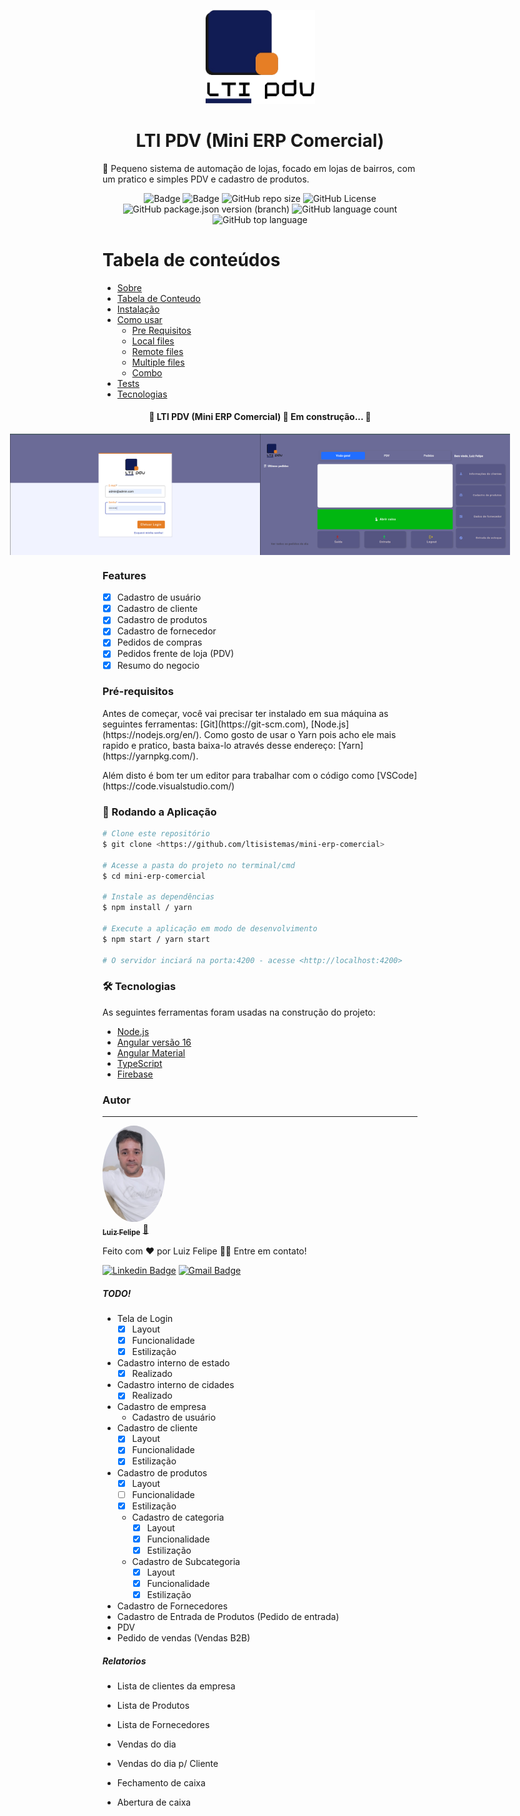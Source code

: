 <p align="center">
  <a href="https://unform.dev">
    <img src="src/assets/img/logomarca.png" height="150" width="175" alt="Unform" />
  </a>
</p>
<h1 align="center">LTI PDV (Mini ERP Comercial)</h1>
<p>🚀 Pequeno sistema de automação de lojas, focado em lojas de bairros, com um pratico e simples PDV e cadastro de produtos.</p>

<div align="center">

![Badge](https://img.shields.io/badge/LtiPDV-V1.0-%237159c1?style=for-the-badge&logo=ghost) ![Badge](https://img.shields.io/badge/Angular-V16-%237159c1?style=for-the-badge&logo=angular) ![GitHub repo size](https://img.shields.io/github/repo-size/ltisistemas/mini-erp-comercial) ![GitHub License](https://img.shields.io/github/license/ltisistemas/mini-erp-comercial) ![GitHub package.json version (branch)](https://img.shields.io/github/package-json/v/ltisistemas/mini-erp-comercial/main) ![GitHub language count](https://img.shields.io/github/languages/count/ltisistemas/mini-erp-comercial) ![GitHub top language](https://img.shields.io/github/languages/top/ltisistemas/mini-erp-comercial)

</div>

# Tabela de conteúdos

<!--ts-->

- [Sobre](#Sobre)
- [Tabela de Conteudo](#tabela-de-conteudo)
- [Instalação](#instalacao)
- [Como usar](#como-usar)
  - [Pre Requisitos](#pre-requisitos)
  - [Local files](#local-files)
  - [Remote files](#remote-files)
  - [Multiple files](#multiple-files)
  - [Combo](#combo)
- [Tests](#testes)
- [Tecnologias](#tecnologias)
<!--te-->

<h4 align="center"> 
	🚧  LTI PDV (Mini ERP Comercial) 🚀 Em construção...  🚧
</h4>

<div align="center" style="display: flex; align-items: flex-start; justify-content: center;">

<img alt="LTI PDV - Tela de Login" title="#LTI PDV - Tela de Login" src="screenshots/tela_login_lti_pdv.png" width="400px">

<img alt="LTI PDV - Tela Principal" title="#LTI PDV - Tela Principal" src="screenshots/tela_principal_lti_pdv.png" width="400px">

</div>

### Features

- [x] Cadastro de usuário
- [x] Cadastro de cliente
- [x] Cadastro de produtos
- [x] Cadastro de fornecedor
- [x] Pedidos de compras
- [x] Pedidos frente de loja (PDV)
- [x] Resumo do negocio

### Pré-requisitos

<p>Antes de começar, você vai precisar ter instalado em sua máquina as seguintes ferramentas:
[Git](https://git-scm.com), [Node.js](https://nodejs.org/en/). Como gosto de usar o Yarn pois acho ele mais rapido e pratico, basta baixa-lo através desse endereço: [Yarn](https://yarnpkg.com/).</p>

<p>Além disto é bom ter um editor para trabalhar com o código como [VSCode](https://code.visualstudio.com/)</p>

### 🎲 Rodando a Aplicação

```bash
# Clone este repositório
$ git clone <https://github.com/ltisistemas/mini-erp-comercial>

# Acesse a pasta do projeto no terminal/cmd
$ cd mini-erp-comercial

# Instale as dependências
$ npm install / yarn

# Execute a aplicação em modo de desenvolvimento
$ npm start / yarn start

# O servidor inciará na porta:4200 - acesse <http://localhost:4200>
```

### 🛠 Tecnologias

As seguintes ferramentas foram usadas na construção do projeto:

- [Node.js](https://nodejs.org/en/)
- [Angular versão 16](https://angular.io/)
- [Angular Material](https://material.angular.io/)
- [TypeScript](https://www.typescriptlang.org/)
- [Firebase](https://firebase.google.com/?hl=pt-br)

### Autor

---

<a href="https://w.app/LTISistemas">
 <img style="border-radius: 50%;" src="screenshots/avatar_felipe.jpeg" width="100px;" alt=""/>
 <br />
 <sub><b>Luiz Felipe</b></sub></a> <a href="https://w.app/LTISistemas" title="LTI Sistemas">🚀</a>

Feito com ❤️ por Luiz Felipe 👋🏽 Entre em contato!

[![Linkedin Badge](https://img.shields.io/badge/-Felipe-blue?style=flat-square&logo=Linkedin&logoColor=white&link=https://www.linkedin.com/in/luiz-felipe-marinho-dantas-bb37674b/)](https://www.linkedin.com/in/luiz-felipe-marinho-dantas-bb37674b/)
[![Gmail Badge](https://img.shields.io/badge/-tgmarinho@gmail.com-c14438?style=flat-square&logo=Gmail&logoColor=white&link=mailto:tgmarinho@gmail.com)](mailto:luizltisistemas@gmail.com)

##### TODO!

- Tela de Login
  - [x] Layout
  - [x] Funcionalidade
  - [x] Estilização
- Cadastro interno de estado
  - [x] Realizado
- Cadastro interno de cidades
  - [x] Realizado
- Cadastro de empresa
  - Cadastro de usuário
- Cadastro de cliente
  - [x] Layout
  - [x] Funcionalidade
  - [x] Estilização
- Cadastro de produtos
  - [x] Layout
  - [ ] Funcionalidade
  - [x] Estilização
  - Cadastro de categoria
    - [x] Layout
    - [x] Funcionalidade
    - [x] Estilização
  - Cadastro de Subcategoria
    - [x] Layout
    - [x] Funcionalidade
    - [x] Estilização
- Cadastro de Fornecedores
- Cadastro de Entrada de Produtos (Pedido de entrada)
- PDV
- Pedido de vendas (Vendas B2B)

##### Relatorios

- Lista de clientes da empresa
- Lista de Produtos
- Lista de Fornecedores

- Vendas do dia
- Vendas do dia p/ Cliente
- Fechamento de caixa
- Abertura de caixa

